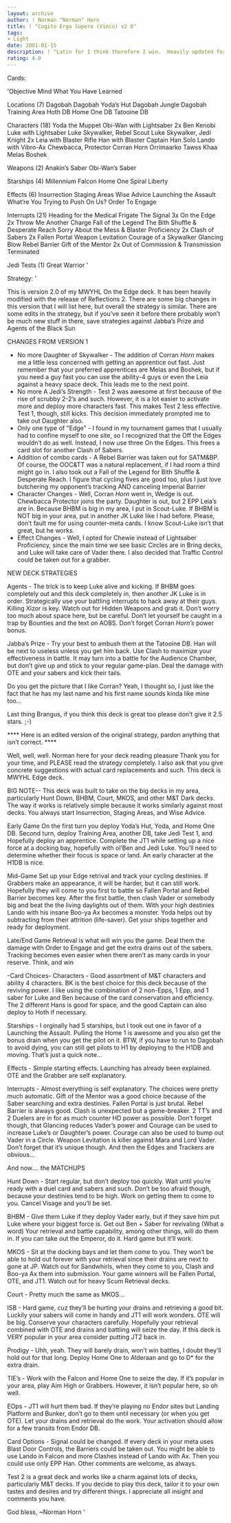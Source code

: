 ```yaml
---
layout: archive
author: ! Norman "Norman" Horn
title: ! "Cogito Ergo Supero (Vinco) v2 0"
tags:
- Light
date: 2001-01-15
description: ! "Latin for I think therefore I win.  Heavily updated for RII release."
rating: 4.0
---
```

Cards: 

'Objective
Mind What You Have Learned

Locations (7)
Dagobah
Dagobah Yoda’s Hut
Dagobah Jungle
Dagobah Training Area
Hoth DB
Home One DB
Tatooine DB

Characters (18)
Yoda the Muppet
Obi-Wan with Lightsaber
2x Ben Kenobi
Luke with Lightsaber
Luke Skywalker, Rebel Scout
Luke Skywalker, Jedi Knight
2x Leia with Blaster Rifle
Han with Blaster
Captain Han Solo
Lando with Vibro-Ax
Chewbacca, Protector
Corran Horn
Orrimaarko
Tawss Khaa
Melas
Boshek

Weapons (2)
Anakin’s Saber
Obi-Wan’s Saber

Starships (4)
Millennium Falcon
Home One
Spiral
Liberty

Effects (6)
Insurrection
Staging Areas
Wise Advice
Launching the Assault
What’re You Trying to Push On Us?
Order To Engage

Interrupts (21)
Heading for the Medical Frigate
The Signal
3x On the Edge
2x Throw Me Another Charge
Fall of the Legend
The Bith Shuffle & Desperate Reach
Sorry About the Mess & Blaster Proficiency
2x Clash of Sabers
2x Fallen Portal
Weapon Levitation
Courage of a Skywalker
Glancing Blow
Rebel Barrier
Gift of the Mentor
2x Out of Commission & Transmission Terminated

Jedi Tests (1)
Great Warrior '

Strategy: '

This is version 2.0 of my MWYHL On the Edge deck.  It has been heavily modified with the release of Reflections 2.  There are some big changes in this version that I will list here, but overall the strategy is similar.  There are some edits in the strategy, but if you’ve seen it before there probably won’t be much new stuff in there, save strategies against Jabba’s Prize and Agents of the Black Sun

CHANGES FROM VERSION 1
- No more Daughter of Skywalker -  The addition of Corran *Horn* makes me a little less concerned with getting an apprentice out fast.	Just remember that your preferred apprentices are Melas and Boshek, but if you need a guy fast you can use the ability-4 guys or even the Leia against a heavy space deck.  This leads me to the next point.
- No more A Jedi’s Strength - Test 2 was awesome at first because of the rise of scrubby 2-2’s and such.  However, it is a lot easier to activate more and deploy more characters fast.  This makes Test 2 less effective.  Test 1, though, still kicks.  This decision immediately prompted me to take out Daughter also.
- Only one type of "Edge" - I found in my tournament games that I usually had to confine myself to one site, so I recognized that the Off the Edges wouldn’t do as well.  Instead, I now use three On the Edges.  This frees a card slot for another Clash of Sabers.
- Addition of combo cards - A Rebel Barrier was taken out for SATM&BP.  Of course, the OOC&TT was a natural replacement, if I had room a third might go in.  I also took out a Fall of the Legend for Bith Shuffle & Desperate Reach.  I figure that cycling fives are good too, plus I just love butchering my opponent’s tracking AND canceling Imperial Barrier
- Character Changes - Well, Corran *Horn* went in, Wedge is out.  Chewbacca Protector joins the party.	Daughter is out, but 2 EPP Leia’s are in.	Because BHBM is big in my area, I put in Scout-Luke.  If BHBM is NOT big in your area, put in another JK Luke like I had before.  Please, don’t fault me for using counter-meta cards.  I know Scout-Luke isn’t that great, but he works.
- Effect Changes - Well, I opted for Chewie instead of Lightsaber Proficiency, since the main time we see basic Circles are in Bring decks, and Luke will take care of Vader there.  I also decided that Traffic Control could be taken out for a grabber.

NEW DECK STRATEGIES

Agents - The trick is to keep Luke alive and kicking.  If BHBM goes completely out and this deck completely in, then another JK Luke is in order.  Strategically use your battling interrupts to hack away at their guys.  Killing Xizor is key.  Watch out for Hidden Weapons and grab it.  Don’t worry too much about space here, but be careful.  Don’t let yourself be caught in a trap by Bounties and the text on AOBS.  Don’t forget Corran *Horn’s* power bonus.

Jabba’s Prize - Try your best to ambush them at the Tatooine DB.  Han will be next to useless unless you get him back.  Use Clash to maximize your effectiveness in battle.  It may turn into a battle for the Audience Chamber, but don’t give up and stick to your regular game-plan.  Deal the damage with OTE and your sabers and kick their tails.

Do you get the picture that I like Corran?  Yeah, I thought so, I just like the fact that he has my last name and his first name sounds kinda like mine too...

Last thing Brangus, if you think this deck is great too please don’t give it 2.5 stars. ;-)

**** Here is an edited version of the original strategy, pardon anything that isn’t correct. ****

Well, well, well. Norman here for your deck reading pleasure Thank you for your time, and PLEASE read the strategy completely. I also ask that you give concrete suggestions with actual card replacements and such.  This deck is MWYHL Edge deck.

BIG NOTE-- This deck was built to take on the big decks in my area, particularly Hunt Down, BHBM, Court, MKOS, and other M&T Dark decks.  The way it works is relatively simple because it works similarly against most decks. You always start Insurrection, Staging Areas, and Wise Advice.

Early Game On the first turn you deploy Yoda’s Hut, Yoda, and Home One DB. Second turn, deploy Training Area, another DB, take Jedi Test 1, and Hopefully deploy an apprentice. Complete the JT1 while setting up a nice force at a docking bay, hopefully with ol’Ben and Jedi Luke. You’ll need to determine whether their focus is space or land. An early character
at the H1DB is nice.

Mid-Game Set up your Edge retrival and track your cycling destinies. If Grabbers make an appearance, it will be harder, but it can still work.  Hopefully they will come to you first to battle so Fallen Portal and Rebel Barrier becomes key. After the first battle, then clash Vader or somebody big and beat the the living daylights out of them. With your high destinies Lando with his insane Boo-ya Ax becomes a monster. Yoda helps out by subtracting from their attrition (life-saver). Get your ships together and ready for deployment.

Late/End Game Retrieval is what will win you the game. Deal them the damage with Order to Engage and get the extra drains out of the sabers.  Tracking becomes even easier when there aren’t as many cards in your reserve.  Think, and win

-Card Choices-
Characters - Good assortment of M&T characters and ability 4 characters.  BK is the best choice for this deck because of the reviving power. I like using the combination of 2 non-Epps, 1 Epp, and 1 saber for Luke and Ben because of the card conservation and efficiency. The 2 different Hans is good for space, and the good Captain can also deploy to Hoth if necessary.

Starships - I orginally had 5 starships, but I took out one in favor of a Launching the Assault. Pulling the Home 1 is awesome and you also get the bonus drain when you get the pilot on it. BTW, if you have to run to Dagobah to avoid dying, you can still get pilots to H1 by deploying to the H1DB and moving.  That’s just a quick note...

Effects - Simple starting effects. Launching has already been explained.  OTE and the Grabber are self explanatory.

Interrupts - Almost everything is self explanatory. The choices were pretty  much automatic. Gift of the Mentor was a good choice because of the Saber searching and extra destinies. Fallen Portal is just brutal. Rebel Barrier is always good. Clash is unexpected but a game-breaker. 2 TT’s
and 2 Duelers are in for as much counter HD power as possible.	Don’t forget though, that Glancing reduces Vader’s power and Courage can be used to increase Luke’s or Daughter’s power. Courage can also be used to bump out Vader in a Circle. Weapon Levitation is killer against Mara and Lord Vader. Don’t forget that it’s unique though.  And then the Edges and Trackers are obvious...

And now.... the MATCHUPS

Hunt Down - Start regular, but don’t deploy too quickly. Wait until you’re ready with a duel card and sabers and such. Don’t be too afraid though, because your destinies tend to be high. Work on getting them to come to you. Cancel Visage and you’ll be set.

BHBM - Give them Luke if they deploy Vader early, but if they save him put Luke where your biggest force is.  Get out Ben + Saber for revivaling (What a word) Your retrieval and battle capability, among other things, will do them in. If you can take out the Emperor, do it. Hard game but it’ll work.

MKOS - Sit at the docking bays and let them come to you. They won’t be able to hold out forever with your retrieval since their drains are next to gone at JP. Watch out for Sandwhirls, when they come to you, Clash and Boo-ya Ax them into submission. Your game winners will be Fallen Portal, OTE, and JT1. Watch out for heavy Scum Retrieval decks.

Court - Pretty much the same as MKOS...

ISB - Hard game, cuz they’ll be hurting your drains and retrieving a good bit.  Luckily your sabers will come in handy and JT1 will work wonders. OTE will be big. Conserve your characters carefully. Hopefully your retrieval combined with OTE and drains and battling will seize the day.  If this deck is VERY popular in your area consider putting JT2 back in.

Prodigy - Uhh, yeah. They will barely drain, won’t win battles, I doubt they’ll hold out for that long. Deploy Home One to Alderaan and go to D* for the extra drain.

TIE’s - Work with the Falcon and Home One to seize the day. If it’s popular in your area, play Aim High or Grabbers. However, it isn’t popular here, so oh well.

EOps - JT1 will hurt them bad. If they’re playing no Endor sites but Landing Platform and Bunker, don’t go to them until necessary (or when you get OTE). Let your drains and retrieval do the work. Your activation should allow for a few transits from Endor DB.

Card Options - Signal could be changed. If every deck in your meta uses Blast Door Controls, the Barriers could be taken out. You might be able to use Lando in Falcon and more Clashes instead of Lando with Ax. Then you could use only EPP Han.  Other comments are welcome, as always.

Test 2 is a great deck and works like a charm against lots of decks, particularly M&T decks. If you decide to play this deck, tailor it to your own tastes and desires and try different things. I appreciate all insight and comments you have.

God bless,
~Norman Horn  '